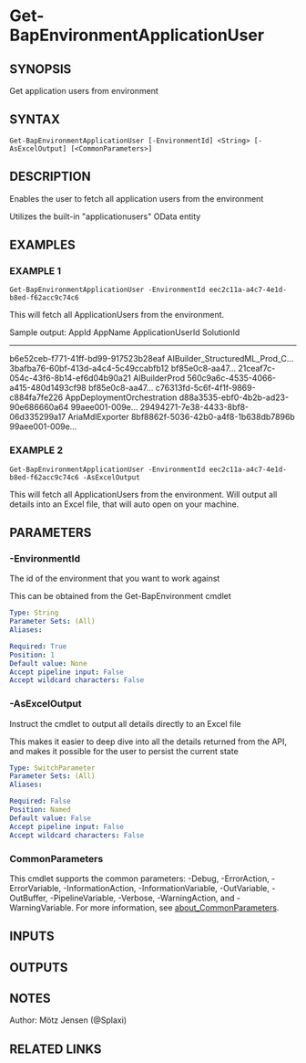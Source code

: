 ﻿---
external help file: d365bap.tools-help.xml
Module Name: d365bap.tools
online version:
schema: 2.0.0
---

# Get-BapEnvironmentApplicationUser

## SYNOPSIS
Get application users from environment

## SYNTAX

```
Get-BapEnvironmentApplicationUser [-EnvironmentId] <String> [-AsExcelOutput] [<CommonParameters>]
```

## DESCRIPTION
Enables the user to fetch all application users from the environment

Utilizes the built-in "applicationusers" OData entity

## EXAMPLES

### EXAMPLE 1
```
Get-BapEnvironmentApplicationUser -EnvironmentId eec2c11a-a4c7-4e1d-b8ed-f62acc9c74c6
```

This will fetch all ApplicationUsers from the environment.

Sample output:
AppId                                AppName                        ApplicationUserId                    SolutionId
-----                                -------                        -----------------                    ----------
b6e52ceb-f771-41ff-bd99-917523b28eaf AIBuilder_StructuredML_Prod_C… 3bafba76-60bf-413d-a4c4-5c49ccabfb12 bf85e0c8-aa47…
21ceaf7c-054c-43f6-8b14-ef6d04b90a21 AIBuilderProd                  560c9a6c-4535-4066-a415-480d1493cf98 bf85e0c8-aa47…
c76313fd-5c6f-4f1f-9869-c884fa7fe226 AppDeploymentOrchestration     d88a3535-ebf0-4b2b-ad23-90e686660a64 99aee001-009e…
29494271-7e38-4433-8bf8-06d335299a17 AriaMdlExporter                8bf8862f-5036-42b0-a4f8-1b638db7896b 99aee001-009e…

### EXAMPLE 2
```
Get-BapEnvironmentApplicationUser -EnvironmentId eec2c11a-a4c7-4e1d-b8ed-f62acc9c74c6 -AsExcelOutput
```

This will fetch all ApplicationUsers from the environment.
Will output all details into an Excel file, that will auto open on your machine.

## PARAMETERS

### -EnvironmentId
The id of the environment that you want to work against

This can be obtained from the Get-BapEnvironment cmdlet

```yaml
Type: String
Parameter Sets: (All)
Aliases:

Required: True
Position: 1
Default value: None
Accept pipeline input: False
Accept wildcard characters: False
```

### -AsExcelOutput
Instruct the cmdlet to output all details directly to an Excel file

This makes it easier to deep dive into all the details returned from the API, and makes it possible for the user to persist the current state

```yaml
Type: SwitchParameter
Parameter Sets: (All)
Aliases:

Required: False
Position: Named
Default value: False
Accept pipeline input: False
Accept wildcard characters: False
```

### CommonParameters
This cmdlet supports the common parameters: -Debug, -ErrorAction, -ErrorVariable, -InformationAction, -InformationVariable, -OutVariable, -OutBuffer, -PipelineVariable, -Verbose, -WarningAction, and -WarningVariable. For more information, see [about_CommonParameters](http://go.microsoft.com/fwlink/?LinkID=113216).

## INPUTS

## OUTPUTS

## NOTES
Author: Mötz Jensen (@Splaxi)

## RELATED LINKS

